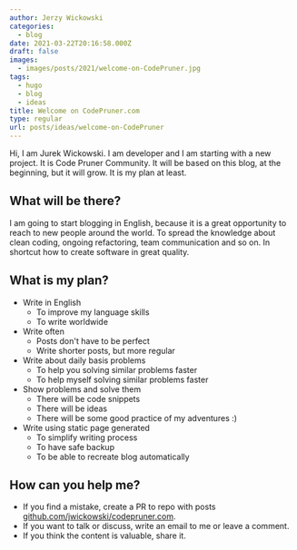 ```yaml
---
author: Jerzy Wickowski
categories:
  - blog
date: 2021-03-22T20:16:58.000Z
draft: false
images:
  - images/posts/2021/welcome-on-CodePruner.jpg
tags:
  - hugo
  - blog
  - ideas
title: Welcome on CodePruner.com
type: regular
url: posts/ideas/welcome-on-CodePruner
---
```


Hi, I am Jurek Wickowski. I am developer and I am starting with a new project. It is Code Pruner Community. It will be based on this blog, at the beginning, but it will grow. It is my plan at least.

## What will be there?
I am going to start blogging in English, because it is a great opportunity to reach to new people around the world. To spread the knowledge about clean coding, ongoing refactoring, team communication and so on. In shortcut how to create software in great quality.

## What is my plan?
* Write in English
  * To improve my language skills
  * To write worldwide
* Write often
  * Posts don't have to be perfect
  * Write shorter posts, but more regular
* Write about daily basis problems 
  * To help you solving similar problems faster
  * To help myself solving similar problems faster
* Show problems and solve them
  * There will be code snippets
  * There will be ideas
  * There will be some good practice of my adventures :)
* Write using static page generated
  * To simplify writing process
  * To have safe backup
  * To be able to recreate blog automatically

## How can you help me?
* If you find a mistake, create a PR to repo with posts [github.com/jwickowski/codepruner.com](https://github.com/jwickowski/codepruner.com).
* If you want to talk or discuss, write an email to me or leave a comment.
* If you think the content is valuable, share it.
